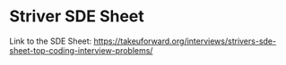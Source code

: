 # Striver SDE Sheet
Link to the SDE Sheet: https://takeuforward.org/interviews/strivers-sde-sheet-top-coding-interview-problems/
